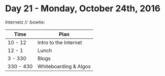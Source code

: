 # Day 21 - Monday, October 24th, 2016

Internetz // :bowtie:


Time        |   Plan   |
----------------|-------
10 - 12      | Intro to the Internet
12 - 1    | Lunch
3 - 330 | Blogs
330 - 430 | Whiteboarding & Algos



